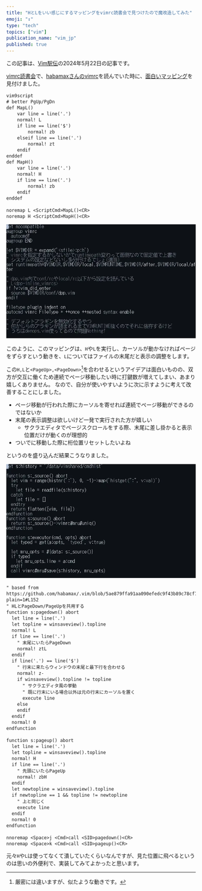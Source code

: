 ```yaml
---
title: "HとLをいい感じにするマッピングをvimrc読書会で見つけたので魔改造してみた"
emoji: "↕"
type: "tech"
topics: ["vim"]
publication_name: "vim_jp"
published: true
---
```


この記事は、[Vim駅伝](https://vim-jp.org/ekiden/)の2024年5月22日の記事です。

[vimrc読書会](https://vim-jp.org/reading-vimrc/)で、[habamaxさんのvimrc](https://github.com/habamax/.vim)を読んでいた時に、[面白いマッピング](https://github.com/habamax/.vim/blob/54756e195b175f18de8f3b230612fa356c39c73a/plugin/mappings.vim#L134-L153)を見付けました。

```vim
vim9script
# better PgUp/PgDn
def MapL()
    var line = line('.')
    normal! L
    if line == line('$')
        normal! zb
    elseif line == line('.')
        normal! zt
    endif
enddef
def MapH()
    var line = line('.')
    normal! H
    if line == line('.')
        normal! zb
    endif
enddef

noremap L <ScriptCmd>MapL()<CR>
noremap H <ScriptCmd>MapH()<CR>
```

![a](/images/20240522/a.webp)

このように、このマッピングは、`H`や`L`を実行し、カーソルが動かなければページをずらすという動きを、`L`についてはファイルの末尾だと表示の調整をします。


この`H,L`と`<PageUp>,<PageDown>`[^pagedown]を合わせるというアイデアは面白いものの、双方が交互に働くため連続でページ移動したい時に打鍵数が増えてしまい、あまり嬉しくありません。
なので、自分が使いやすいように次に示すように考えて改善することにしました。

- ページ移動が行われた際にカーソルを寄せれば連続でページ移動ができるのではないか
- 末尾の表示調整は欲しいけど一発で実行された方が嬉しい
  - サクラエディタでページスクロールをする際、末尾に差し掛かると表示位置だけが動くのが理想的
- ついでに移動した際に桁位置リセットしたいよね

というのを盛り込んだ結果こうなりました。

![b](/images/20240522/b.webp)

```vim
" based from https://github.com/habamax/.vim/blob/5ae879ffa91aa090efedc9f43b89c78cf748fb01/plugin/mappings.vim?plain=1#L152
" HLとPageDown/PageUpを共用する
function s:pagedown() abort
  let line = line('.')
  let topline = winsaveview().topline
  normal! L
  if line == line('.')
    " 末尾にいたらPageDown
    normal! ztL
  endif
  if line('.') == line('$')
    " 行末に来たらウィンドウの末尾と最下行を合わせる
    normal! z-
    if winsaveview().topline != topline
      " サクラエディタ風の挙動
      " 既に行末にいる場合以外は元の行末にカーソルを置く
      execute line
    else
    endif
  endif
  normal! 0
endfunction

function s:pageup() abort
  let line = line('.')
  let topline = winsaveview().topline
  normal! H
  if line == line('.')
    " 先頭にいたらPageUp
    normal! zbH
  endif
  let newtopline = winsaveview().topline
  if newtopline == 1 && topline != newtopline
    " 上と同じく
    execute line
  endif
  normal! 0
endfunction

nnoremap <Space>j <Cmd>call <SID>pagedown()<CR>
nnoremap <Space>k <Cmd>call <SID>pageup()<CR>
```

元々`H`や`L`は使ってなくて潰していたくらいなんですが、見た位置に飛べるというのは思いの外便利で、実装してみてよかったと思います。

[^pagedown]: 厳密には違いますが、似たような動きです。
